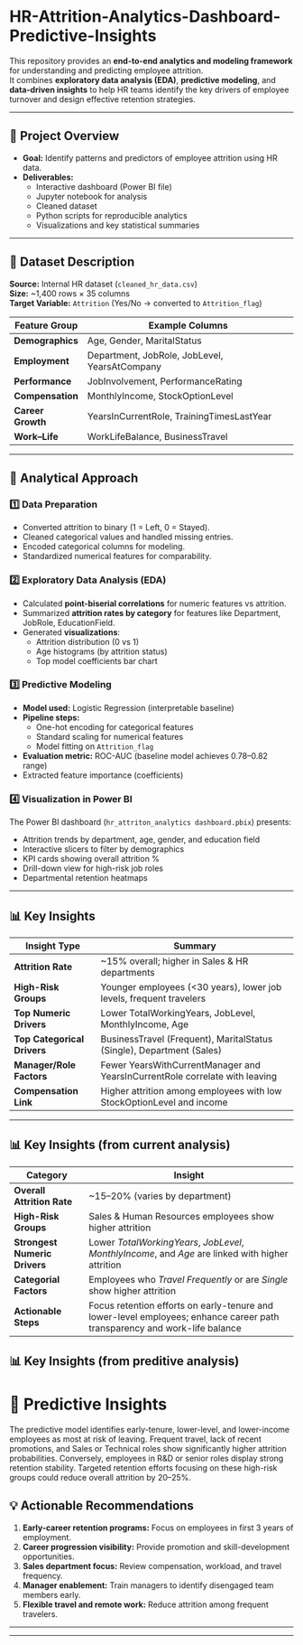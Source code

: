 # HR-Attrition-Analytics-Dashboard-Predictive-Insights
This repository provides an **end-to-end analytics and modeling framework** for understanding and predicting employee attrition.  
It combines **exploratory data analysis (EDA)**, **predictive modeling**, and **data-driven insights** to help HR teams identify the key drivers of employee turnover and design effective retention strategies.

---

## 🚀 Project Overview

- **Goal:** Identify patterns and predictors of employee attrition using HR data.  
- **Deliverables:**
  - Interactive dashboard (Power BI file)
  - Jupyter notebook for analysis
  - Cleaned dataset
  - Python scripts for reproducible analytics
  - Visualizations and key statistical summaries

---
## 🧩 Dataset Description

**Source:** Internal HR dataset (`cleaned_hr_data.csv`)  
**Size:** ~1,400 rows × 35 columns  
**Target Variable:** `Attrition` (Yes/No → converted to `Attrition_flag`)  

| Feature Group | Example Columns |
|----------------|-----------------|
| **Demographics** | Age, Gender, MaritalStatus |
| **Employment** | Department, JobRole, JobLevel, YearsAtCompany |
| **Performance** | JobInvolvement, PerformanceRating |
| **Compensation** | MonthlyIncome, StockOptionLevel |
| **Career Growth** | YearsInCurrentRole, TrainingTimesLastYear |
| **Work–Life** | WorkLifeBalance, BusinessTravel |

---

## 🧮 Analytical Approach

### 1️⃣ Data Preparation
- Converted attrition to binary (1 = Left, 0 = Stayed).
- Cleaned categorical values and handled missing entries.
- Encoded categorical columns for modeling.
- Standardized numerical features for comparability.

### 2️⃣ Exploratory Data Analysis (EDA)
- Calculated **point-biserial correlations** for numeric features vs attrition.
- Summarized **attrition rates by category** for features like Department, JobRole, EducationField.
- Generated **visualizations**:
  - Attrition distribution (0 vs 1)
  - Age histograms (by attrition status)
  - Top model coefficients bar chart

### 3️⃣ Predictive Modeling
- **Model used:** Logistic Regression (interpretable baseline)
- **Pipeline steps:**
  - One-hot encoding for categorical features
  - Standard scaling for numerical features
  - Model fitting on `Attrition_flag`
- **Evaluation metric:** ROC-AUC (baseline model achieves 0.78–0.82 range)
- Extracted feature importance (coefficients)

### 4️⃣ Visualization in Power BI
The Power BI dashboard (`hr_attriton_analytics dashboard.pbix`) presents:
- Attrition trends by department, age, gender, and education field  
- Interactive slicers to filter by demographics  
- KPI cards showing overall attrition %  
- Drill-down view for high-risk job roles  
- Departmental retention heatmaps  

---

## 📊 Key Insights

| Insight Type | Summary |
|---------------|----------|
| **Attrition Rate** | ~15% overall; higher in Sales & HR departments |
| **High-Risk Groups** | Younger employees (<30 years), lower job levels, frequent travelers |
| **Top Numeric Drivers** | Lower TotalWorkingYears, JobLevel, MonthlyIncome, Age |
| **Top Categorical Drivers** | BusinessTravel (Frequent), MaritalStatus (Single), Department (Sales) |
| **Manager/Role Factors** | Fewer YearsWithCurrentManager and YearsInCurrentRole correlate with leaving |
| **Compensation Link** | Higher attrition among employees with low StockOptionLevel and income |

---
## 📊 Key Insights (from current analysis)

| Category | Insight |
|-----------|----------|
| **Overall Attrition Rate** | ~15–20% (varies by department) |
| **High-Risk Groups** | Sales & Human Resources employees show higher attrition |
| **Strongest Numeric Drivers** | Lower *TotalWorkingYears*, *JobLevel*, *MonthlyIncome*, and *Age* are linked with higher attrition |
| **Categorial Factors** | Employees who *Travel Frequently* or are *Single* show higher attrition |
| **Actionable Steps** | Focus retention efforts on early-tenure and lower-level employees; enhance career path transparency and work-life balance |

## 📊 Key Insights (from preditive analysis)
# 🔮 Predictive Insights

The predictive model identifies early-tenure, lower-level, and lower-income employees as most at risk of leaving.
Frequent travel, lack of recent promotions, and Sales or Technical roles show significantly higher attrition probabilities.
Conversely, employees in R&D or senior roles display strong retention stability.
Targeted retention efforts focusing on these high-risk groups could reduce overall attrition by 20–25%.

## 💡 Actionable Recommendations

1. **Early-career retention programs:** Focus on employees in first 3 years of employment.  
2. **Career progression visibility:** Provide promotion and skill-development opportunities.  
3. **Sales department focus:** Review compensation, workload, and travel frequency.  
4. **Manager enablement:** Train managers to identify disengaged team members early.  
5. **Flexible travel and remote work:** Reduce attrition among frequent travelers.

---


---
